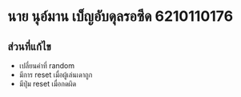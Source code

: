 # <h1> นาย นุอ์มาน เบ็ญอับดุลรอซีด 6210110176
## <h2>ส่วนที่แก้ไข
* เปลี่ยนคำที่ random
* มีการ reset เมื่อผู้เล่นเดาถูก
* มีปุ่ม reset เมื่อกดผิด

